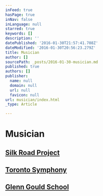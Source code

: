 ```yaml
---
inFeed: true
hasPage: true
inNav: false
inLanguage: null
starred: true
keywords: []
description: ''
datePublished: '2016-01-30T21:57:41.708Z'
dateModified: '2016-01-30T20:56:23.279Z'
title: Musician
author: []
sourcePath: _posts/2016-01-30-musician.md
published: true
authors: []
publisher:
  name: null
  domain: null
  url: null
  favicon: null
url: musician/index.html
_type: Article

---
```

# Musician

## [Silk Road Project][0]

## [Toronto Symphony][1]

## [Glenn Gould School][2]

[0]: http://www.silkroadproject.org/
[1]: http://www.tso.ca/
[2]: https://www.google.ca/webhp?sourceid=chrome-instant&ion=1&espv=2&ie=UTF-8#q=rcm%20glenn%20gould%20school